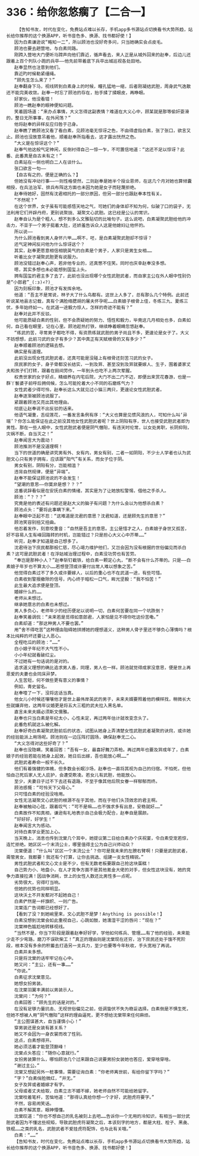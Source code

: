 # 336：给你忽悠瘸了【二合一】
        【告知书友，时代在变化，免费站点难以长存，手机app多书源站点切换看书大势所趋，站长给你推荐的这个换源APP，听书音色多、换源、找书都好使！】
       因为白素谦逊说“略知一二”，所以顾池也没好奇多问，只当她确实会点皮毛。
       顾池也要去趟营地，与白素同路。
       刚跨入营地大门便听马蹄声向他们靠近，循声看去，来人正是从城外回来的赵奉，后边儿还跟着上百个列队小跑的兵卒——他先前带着底下兵卒出城巡视各处田地。
       赵奉显然也注意到他们。
       靠近旳时候勒紧缰绳。
       “顾先生怎么来了？”
       赵奉翻身下马，视线转到白素身上的时候，瞳孔猛地一缩，后者刚凝结武胆，周身武气逸散还不能完美收敛。赵奉一时忘了顾池的存在，抬手揉了揉眼皮，再睁眼。
       好家伙，他没看错！
       顾池一瞧赵奉的眼神便知问题。
       笑着圆场道：“来办点事情，大义怎得这副表情？难道在大义心中，顾某就是那等偷奸耍滑的，整日无所事事，在外闲荡？”
       他将赵奉的异样反应归咎于己身。
       赵奉瞧了瞧顾池又看了看白素，见顾池毫无惊讶之色，不由得虚指白素，张了张口，欲言又止。顾池也没故意吊着他，顺着赵奉所指看去，这才露出恍然之色。
       “大义是在惊讶这个？”
       赵奉气他这般气定神闲，反倒衬得自己一惊一乍，不可置信地道：“这还不足以惊讶？此番、此番真是自古未有之！”
       白素站在一侧也明白二人在谈什么。
       张口欲言一句——
       【自古有之的，便是正确的么？】
       但她没有冲动行事——一则性格使然，二则赵奉是她半个授业恩师，在这几个月对她也算倾囊相授，在兵法治军、排兵布阵这方面也未因为她是女子而轻蔑拒绝。
       赵奉待她好，固然有沈君相托的一部分原因，但另一部分也跟赵奉本性有关。
       “不然呢？”
       在这个世界，女子虽有可能感悟天地之气，可她们的身体却不知为何，似破了口的袋子，无法利用它们开辟丹府，更别说聚拢、凝聚文心武胆。这已经是公认的常识。
       赵奉自认为是个粗人，想不到多么文雅贴切的比喻句子。这么说吧，白素凝聚武胆给他的冲击力，不亚于一个男子挺着大肚，还娇羞告诉众人这是他媳妇让他怀的。
       所以说——
       为什么顾池看到男人身怀六甲……啊不，呸，是白素凝聚武胆却不惊讶？
       还气定神闲反问他为什么惊讶这个？
       其实，赵奉更愿意相信相貌英气的白素是个男子，人家只是男生女相……
       听着比女子凝聚武胆更有说服力。
       顾池没错过赵奉心声，若非他专业的，还真憋不住笑。同时也庆幸赵奉没多想。
       嗯，其实多想也未必能想到国玺上头。
       拥有国玺的君主多了去了，此前也没出现哪个女性武胆武者，而自家主公在外人眼中性别仍是“小郎君”_(:з)∠?)_
       因为刻板印象，顾池才有发挥余地。
       他道：“吾主不是常说，林子大了什么鸟都有。这世上人多了，总有那么几个特例。此前还听说某地县志记载，真有个满脸络腮胡的屠夫怀孕呢……白素娘子根骨上佳，冬练三九、夏练三伏，多年始终如一。在武道一途毅力惊人，怎样的奇迹不能有？”
       赵奉对此并不反驳。
       他可能质疑白素的性别，但不会质疑她的努力、悟性和毅力，毕竟这几月相处也多，白素如何，自己看在眼里，记在心里。顾池趁热打铁，继续睁着眼睛忽悠赵奉。
       “练武的苦，寻常男子都吃不得，有资质练就武胆的男子尚且不多，更遑论是女子了。大义不妨想想，此前习武的女子有多少？其中真正有天赋根骨的又有多少？”
       赵奉顺着顾池的逻辑去想。
       确实是有道理。
       此前没出现女性武胆武者，还真可能是没碰上有根骨还刻苦习武的女子。
       庶民家的女子，身子骨都没长结实，一到及笄、甚至没到及笄就要嫁人、生子，围着婆家丈夫和孩子们打转，跟着在田间劳作，一年到头也吃不上两次荤腥。
       权贵世家的女子好点，精细养在内宅后院，大门不出二门不迈，即便出来赏花春游，也是一群丫鬟婆子前呼后拥伺候，怎么可能抡着大小不同的石磨练气力？
       女性武者少得可怜，赵奉长这么大就见过小猫三两只，更遑论女性武胆武者。
       赵奉逐渐被顾池说服了。
       紧跟着顾池又亮出其他理由。
       彻底让赵奉说不出反驳的话来。
       他语气凝重，舌绽莲花，一番发言条例有序：“大义也算是见惯风浪的人，可知什么叫‘异端’？你怎么能保证在此之前没其他女性武胆武者呢？世上阴阳有序，世人也接受武胆武者即为男性。那在一些人眼中，女性武胆武者便是阴气僭阳，有违天时伦常，以女处男职，长阴抑阳，灾祸不断，自当灭之！”
       赵奉闻言大为震动！
       顾池推测不是没道理啊！
       当下的世道的确是讲究男有外、女有内，男女有别，二者一如阴阳，不少士人学者也认为武胆文心只有男子拥有，应该跟“阳气”有关系，而女子位于阴。
       男女有别，阴阳有分，岂能相滥？
       违背自然规律，便是“异端”。
       赵奉不能保证顾池说的不会发生！
       “望潮的意思——你莫非是想？？？”
       这番说辞看似是在安抚白素的情绪，其实是为了让她放松警惕，借他之手杀人。
       顾池：“？？？”
       究竟是他的表述有问题还是赵大义的脑子有问题？为什么会以为他想杀白素？
       顾池点头：“要将此事瞒下来。”
       赵奉眼中泛起不忍：“这难道是沈君的意思？沈君知道，还是顾先生的意思？”
       顾池笑容别扭又扭曲。
       他忍着发作，刻意咬重音：“自然是吾主的意思。主公是惜才之人，白素娘子身世又孤苦，好不容易人生有峰回路转的时机，岂能错过？只是担心大义心中芥蒂……”
       听完，赵奉才知道是自己想多了。
       沈君待治下庶民都那般仁慈，尽心竭力维护他们，又岂会因为没有根据的世俗偏见而杀白素？这可是武胆武者！在浮姑城治理过程中，白素没功劳也有苦劳。
       “奉岂是那种小人？”赵奉斩钉截铁，给白素一颗定心丸，“断不会有什么芥蒂的。只是——白素娘子年岁也不算太小……若想登顶或许要付出常人难以想象之苦。”
       他觉得白素过不了多久或许要嫁人，以后的重心也不在武道一途，有些可惜。
       白素收到警报撤除的信号，内心终于暗松一口气，眸光坚毅：“我不怕苦！”
       此生最大追求便是登顶。
       婚嫁什么的……
       老师从未想过。
       继承她意志的白素也未想过。
       男人多负心，老师年少的经历便足以说明一切，白素何苦要在同一个坑跌倒？
       赵奉笑着调侃：“未来若是觅得如意郎君，人家怕是见不得你吃这份苦嘞。”
       白素却道：“那这种男人不要也罢。”
       用“舍不得吃苦”这种理由阻碍她拼搏她的理想道义，这种男人骨子里还不够负心薄情吗？根本比纯粹的坏还要让人恶心。
       全程吃瓜的顾池：“……”
       白小娘子年纪不大气性不小。
       小小年纪就看破红尘。
       不过她有一句话说的是对的。
       追求道义理想的确比追求男人香，同理，男人也一样。顾池就觉得成家没意思，便是世上再恩爱的夫妻也会同床异梦。
       人生苦短，何不做些更有意义的事情？
       例如，青史留名。
       赵奉噎了一下，没将这话当真。
       他女儿小时候还嚷嚷他才是世上最伟岸英武的男子，未来夫婿要照着他的模样找，稍微长大些就嫌弃他，这两年议婚更是将五大三粗的武夫拉入黑名单。
       直言未来夫婿必须斯文儒雅。
       赵奉也只当白素是年纪太小，心性未定，再过两年估计就改变念头了。
       此番危机就这么被化解。
       赵奉好奇白素凝聚武胆前后的状态，试图从她身上弄清楚女性武胆武者凝聚的诀窍，或许她的经验能派上用场呢。顾池则在一边压阵打圆场，确保赵奉无二心。
       “大义怎得对这些好奇了？”
       赵奉也没隐瞒，笑着回答：“吾有一女，最喜好舞刀弄枪。再过两年也要及笄成年了，白素娘子的经验若能在她身上起效，她日后出嫁，吾也能放心啊……”
       武胆武者寿命一般不长久。
       他们有着强健的体魄，但多数会长眠沙场，赵奉也一直将其视为自己的归宿。不怕死，但他怕自己死后家人无人庇护，会遭受欺凌。若女儿有武胆，他能放心。
       至少，夫妻日子过不下去还有退路，不至于像其他后院女眷一样郁郁而终。
       顾池感慨：“可怜天下父母心。”
       只可惜白素的经验没啥用。
       女性无法凝聚文心武胆的根源不在于其他，而在于他们头顶效忠的君主啊。
       赵奉被触动心弦，跟着叹气：“可不是嘛……也不强求多有出息，安稳就好……”
       白素故作不知真相，谦逊有礼地表示自己会极力配合，赵奉自是展颜。
       “好好好，好学生！”
       赵奉闻言大为感动。
       对待白素学业更加上心。
       当天晚上，消息也传到沈棠几个耳中，她提议第二日给白素办个庆祝宴，令白素受宠若惊，连忙拒绝。她区区一个末流公士，哪里值得主公为自己兴师动众？
       沈棠便道：“什么叫‘区区一个末流公士’？你可是我未来的左膀右臂啊！只要是武胆武者，甭管男女，我都要！我还有个打算，让你去挑选、组建一支女性精锐。”
       男性武胆武者和文心文士是不少，但有无数老板要跟自己抢这块蛋糕！
       自己势力小、地盘小，在人才竞争方面不是其他氪金大佬的对手，但女性这块没有，她的竞争力直接拉满！因战争消耗，世上的女性人数还比男性多一点呢。
       劣势很大，穷得叮当响。
       但她的优势也同样明显。
       这块沃土不开发都对不起她自己！
       白素俨然是一杆旗帜、一则广告。
       沈棠连广告词都已经想好了。
       【看到了没？到她碗里来，文心武胆不是梦！Anything is possible！】
       白素没想到沈棠会如此重视自己，心跳如鼓，她濡湿干涩的唇问：“现在？”
       沈棠神色尴尬地转移视线。
       “当然不是，你当下阶段是跟着赵奉好好学，学他如何练兵、管理……有了他的经验，未来能少走不少弯路，磨刀不误砍柴工！”真正的理由则是沈棠现在还穷，治下庶民还处于饿不死阶段，根本没有多余的积蓄去打造另一支兵力，至少也要等今年秋收，手头宽裕了再说。
       白素并未多想。
       只是将沈棠的话牢牢记在心中。
       她又问：“主公，还有一事……”
       “你说。”
       白素征求沈棠意见。
       她想女扮男装。
       在沈棠羽翼丰满前以男装示人。
       沈棠问：“为何？”
       白素回答：“顾先生的话是对的。”
       在没有足够力量抗击、无视世俗偏见之前，低调蛰伏不失为稳妥选择。白素倒是不惧生死，但她不想被人用“阴气僭阳”这样的理由逼死，更不想给沈棠带来任何麻烦。
       “主公图谋甚大，自当谨慎小心！”
       穿男装还是女装有甚关系？
       她又不会因为一身衣裳而改了性别。
       这点，白素想得开。
       她必须活着才能登顶巅峰！
       沈棠点头答应：“随你心意就行。”
       女扮男装算什么，哪怕顾池几个过来跟自己说要男扮女装她也答应，爱穿啥穿啥。
       “谢过主公。”
       沈棠又想起另外一桩事情，需要征询白素：“你老师离世前，有给你留下字吗？”
       “字？”白素俏脸微红，“并无。”
       女子及笄或者婚嫁才有字。
       父母或者丈夫给取，白素立志不婚不嫁，她老师自然不可能给她留字。
       沈棠咬着笔杆，苦恼地道：“那得认真给你想一个才好，武胆虎符要字。”
       不然，容易闹笑话。
       白素不解其意，眼神懵懂。
       沈棠叹道：“你也不想自己的乳名被刻上去吧……告诉你一个无用的冷知识，有相当一部分武胆武者因为不懂这些规矩，导致武胆虎符凝聚之后，本该刻字的地方，都是大柱、栓子、黑彘、铁棍……之类的乳名，武胆武者不爱挂虎符配饰，也与此有关哦。”
       白素：“……”
       【告知书友，时代在变化，免费站点难以长存，手机app多书源站点切换看书大势所趋，站长给你推荐的这个换源APP，听书音色多、换源、找书都好使！】